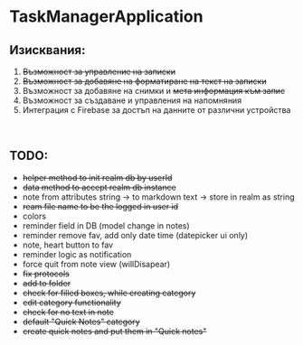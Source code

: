 # TaskManagerApplication 
## Изисквания:
1. ~~Възможност за управление на записки~~ <br/>
2. ~~Възможност за добавяне на форматиране на текст на записки~~<br/>
3. Възможност за добавяне на снимки и ~~мета информация към запис~~<br/>
4. Възможност за създаване и управления на напомняния<br/>
5. Интеграция с Firebase за достъп на данните от различни устройства<br/>
<br />

## TODO: <br />
- ~~helper method to init realm db by userId~~
- ~~data method to accept realm db instance~~
- note from attributes string -> to markdown text -> store in realm as string
- ~~ream file name to be the logged in user id~~
- colors
- reminder field in DB (model change in notes)
- reminder remove fav, add only date time (datepicker ui only)
- note, heart button to fav
- reminder logic as notification
- force quit from note view (willDisapear)
- ~~fix protocols~~ 
- ~~add to folder~~ 
- ~~check for filled boxes, while creating category~~ 
- ~~edit category functionality~~ 
- ~~check for no text in note~~ 
- ~~default "Quick Notes" category~~ 
- ~~create quick notes and put them in "Quick notes"~~ 


